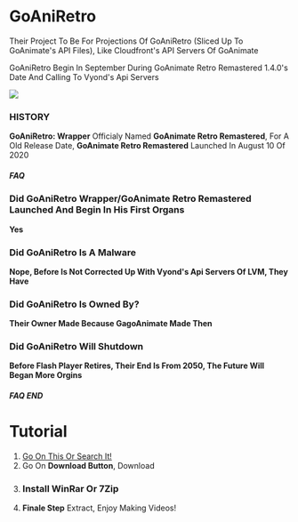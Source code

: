 # GoAniRetro
Their Project To Be For Projections Of GoAniRetro (Sliced Up To GoAnimate's API Files), Like Cloudfront's API Servers Of GoAnimate

GoAniRetro Begin In September During GoAnimate Retro Remastered 1.4.0's Date And Calling To Vyond's Api Servers

<img src="https://avatars1.githubusercontent.com/u/73859126?s=200&v=4">

<h3>HISTORY</h3>

<strong>GoAniRetro: Wrapper</strong> Officialy Named <strong>GoAnimate Retro Remastered</strong>, For A Old Release Date, <strong>GoAnimate Retro Remastered</strong> Launched In August 10 Of 2020

<h5>FAQ</h5>

<h3>Did GoAniRetro Wrapper/GoAnimate Retro Remastered Launched And Begin In His First Organs</h3>

<strong>Yes</strong>

<h3>Did GoAniRetro Is A Malware</h3>
<strong>Nope, Before Is Not Corrected Up With Vyond's Api Servers Of LVM, They Have</strong>

<h3>Did GoAniRetro Is Owned By?</h3>

<strong>Their Owner Made Because GagoAnimate Made Then</strong>

<h3>Did GoAniRetro Will Shutdown</h3>

<strong>Before Flash Player Retires, Their End Is From 2050, The Future Will Began More Orgins</strong>

<faqInfo></faqInfo>

<h5>FAQ END</h5>

<start></start>
# Tutorial
1. <a href="https://github.com/GoAniRetro-Wrapper/GoAniRetro/">Go On This Or Search It!</a>
2. </h3>Go On <strong>Download Button</strong>, Download</h3>
3. <h3>Install <strong>WinRar</strong> Or <strong>7Zip</strong></h3>
4. <strong>Finale Step</strong> Extract, Enjoy Making Videos!
<end></end>
